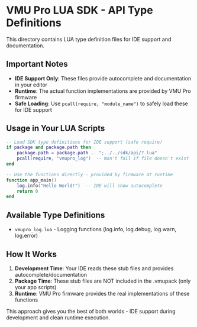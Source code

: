# VMU Pro LUA SDK - API Type Definitions

This directory contains LUA type definition files for IDE support and documentation.

## Important Notes

- **IDE Support Only**: These files provide autocomplete and documentation in your editor
- **Runtime**: The actual function implementations are provided by VMU Pro firmware
- **Safe Loading**: Use `pcall(require, "module_name")` to safely load these for IDE support

## Usage in Your LUA Scripts

```lua
-- Load SDK type definitions for IDE support (safe require)
if package and package.path then
    package.path = package.path .. ";../../sdk/api/?.lua"
    pcall(require, "vmupro_log")  -- Won't fail if file doesn't exist
end

-- Use the functions directly - provided by firmware at runtime
function app_main()
    log.info("Hello World!")  -- IDE will show autocomplete
    return 0
end
```

## Available Type Definitions

- `vmupro_log.lua` - Logging functions (log.info, log.debug, log.warn, log.error)

## How It Works

1. **Development Time**: Your IDE reads these stub files and provides autocomplete/documentation
2. **Package Time**: These stub files are NOT included in the .vmupack (only your app scripts)
3. **Runtime**: VMU Pro firmware provides the real implementations of these functions

This approach gives you the best of both worlds - IDE support during development and clean runtime execution.